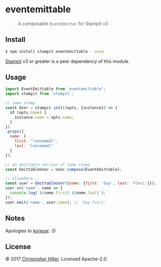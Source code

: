 # eventemittable

> A composable `EventEmitter` for Stampit v3

## Install

```bash
$ npm install stampit eventemittable --save
```

[Stampit](https://npm.im/stampit) v3 or greater is a peer dependency of this module.

## Usage

```js
import EventEmittable from 'eventemittable';
import stampit from 'stampit';

// some stamp
const User = stampit.init((opts, {instance}) => {
  if (opts.name) {
    instance.name = opts.name;
  }
})
.props({
  name: {
    first: "(unnamed)",
    last: "(unnamed)"
  }
});

// an emittable version of some stamp
const EmittableUser = User.compose(EventEmittable);

// elsewhere...
const user = EmittableUser({name: {first: 'Guy', last: 'Fieri'}});
user.on('name', name => {
  console.log(`${name.first} ${name.last}`);
});
user.emit('name', user.name); // 'Guy Fieri'
```

## Notes

Apologies to [koresar](https://github.com/koresar). :D

## License

© 2017 [Christopher Hiller](https://boneskull.com).  Licensed Apache-2.0.
